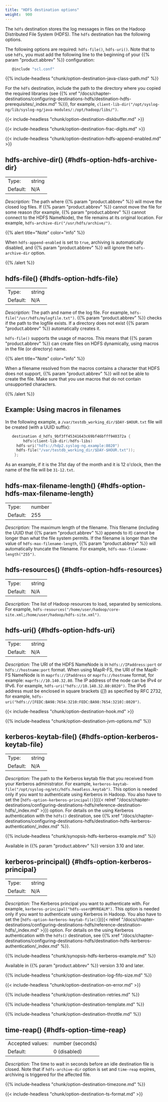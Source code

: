 ```yaml
---
title: "HDFS destination options"
weight:  900
---
```

<!-- DISCLAIMER: This file is based on the syslog-ng Open Source Edition documentation https://github.com/balabit/syslog-ng-ose-guides/commit/2f4a52ee61d1ea9ad27cb4f3168b95408fddfdf2 and is used under the terms of The syslog-ng Open Source Edition Documentation License. The file has been modified by Axoflow. -->

The `hdfs` destination stores the log messages in files on the Hadoop Distributed File System (HDFS). The `hdfs` destination has the following options.

The following options are required: `hdfs-file()`, `hdfs-uri()`. Note that to use `hdfs`, you must add the following line to the beginning of your {{% param "product.abbrev" %}} configuration:

```c
   @include "scl.conf"
```

{{% include-headless "chunk/option-destination-java-class-path.md" %}}

For the `hdfs` destination, include the path to the directory where you copied the required libraries (see {{% xref "/docs/chapter-destinations/configuring-destinations-hdfs/destination-hdfs-prerequisites/_index.md" %}}), for example, `client-lib-dir("/opt/syslog-ng/lib/syslog-ng/java-modules/:/opt/hadoop/libs/")`.

{{< include-headless "chunk/option-destination-diskbuffer.md" >}}

{{< include-headless "chunk/option-destination-frac-digits.md" >}}

{{< include-headless "chunk/option-destination-hdfs-append-enabled.md" >}}


## hdfs-archive-dir() {#hdfs-option-hdfs-archive-dir}

|          |        |
| -------- | ------ |
| Type:    | string |
| Default: | N/A    |

*Description:* The path where {{% param "product.abbrev" %}} will move the closed log files. If {{% param "product.abbrev" %}} cannot move the file for some reason (for example, {{% param "product.abbrev" %}} cannot connect to the HDFS NameNode), the file remains at its original location. For example, `hdfs-archive-dir("/usr/hdfs/archive/")`.

{{% alert title="Note" color="info" %}}

When `hdfs-append-enabled` is set to `true`, archiving is automatically disabled, and {{% param "product.abbrev" %}} will ignore the `hdfs-archive-dir` option.

{{% /alert %}}



## hdfs-file() {#hdfs-option-hdfs-file}

|          |        |
| -------- | ------ |
| Type:    | string |
| Default: | N/A    |

*Description:* The path and name of the log file. For example, `hdfs-file("/usr/hdfs/mylogfile.txt")`. {{% param "product.abbrev" %}} checks if the path to the logfile exists. If a directory does not exist {{% param "product.abbrev" %}} automatically creates it.

`hdfs-file()` supports the usage of macros. This means that {{% param "product.abbrev" %}} can create files on HDFS dynamically, using macros in the file (or directory) name.

{{% alert title="Note" color="info" %}}

When a filename resolved from the macros contains a character that HDFS does not support, {{% param "product.abbrev" %}} will not be able to create the file. Make sure that you use macros that do not contain unsupported characters.

{{% /alert %}}


## Example: Using macros in filenames

In the following example, a `/var/testdb_working_dir/$DAY-$HOUR.txt` file will be created (with a UUID suffix):

```c
   destination d_hdfs_9bf3ff45341643c69bf46bfff940372a {
        hdfs(client-lib-dir(/hdfs-libs)
     hdfs-uri("hdfs://hdp2.syslog-ng.example:8020")
     hdfs-file("/var/testdb_working_dir/$DAY-$HOUR.txt"));
    };
```

As an example, if it is the 31st day of the month and it is 12 o'clock, then the name of the file will be `31-12.txt`.




## hdfs-max-filename-length() {#hdfs-option-hdfs-max-filename-length}

|          |        |
| -------- | ------ |
| Type:    | number |
| Default: | 255    |

*Description:* The maximum length of the filename. This filename (including the UUID that {{% param "product.abbrev" %}} appends to it) cannot be longer than what the file system permits. If the filename is longer than the value of `hdfs-max-filename-length`, {{% param "product.abbrev" %}} will automatically truncate the filename. For example, `hdfs-max-filename-length("255")`.



## hdfs-resources() {#hdfs-option-hdfs-resources}

|          |        |
| -------- | ------ |
| Type:    | string |
| Default: | N/A    |

*Description:* The list of Hadoop resources to load, separated by semicolons. For example, `hdfs-resources("/home/user/hadoop/core-site.xml;/home/user/hadoop/hdfs-site.xml")`.



## hdfs-uri() {#hdfs-option-hdfs-uri}

|          |        |
| -------- | ------ |
| Type:    | string |
| Default: | N/A    |

*Description:* The URI of the HDFS NameNode is in `hdfs://IPaddress:port` or `hdfs://hostname:port` format. When using MapR-FS, the URI of the MapR-FS NameNode is in `maprfs://IPaddress` or `maprfs://hostname` format, for example: `maprfs://10.140.32.80`. The IP address of the node can be IPv4 or IPv6. For example, `hdfs-uri("hdfs://10.140.32.80:8020")`. The IPv6 address must be enclosed in square brackets (*[]*) as specified by RFC 2732, for example, `hdfs-uri("hdfs://[FEDC:BA98:7654:3210:FEDC:BA98:7654:3210]:8020")`.


{{< include-headless "chunk/option-destination-hook.md" >}}

{{% include-headless "chunk/option-destination-jvm-options.md" %}}


## kerberos-keytab-file() {#hdfs-option-kerberos-keytab-file}

|          |        |
| -------- | ------ |
| Type:    | string |
| Default: | N/A    |

*Description:* The path to the Kerberos keytab file that you received from your Kerberos administrator. For example, `kerberos-keytab-file("/opt/syslog-ng/etc/hdfs.headless.keytab")`. This option is needed only if you want to authenticate using Kerberos in Hadoop. You also have to set the [`hdfs-option-kerberos-principal()`]({{< relref "/docs/chapter-destinations/configuring-destinations-hdfs/reference-destination-hdfs/_index.md" >}}) option. For details on the using Kerberos authentication with the `hdfs()` destination, see {{% xref "/docs/chapter-destinations/configuring-destinations-hdfs/destination-hdfs-kerberos-authentication/_index.md" %}}.

{{% include-headless "chunk/synopsis-hdfs-kerberos-example.md" %}}

Available in {{% param "product.abbrev" %}} version 3.10 and later.



## kerberos-principal() {#hdfs-option-kerberos-principal}

|          |        |
| -------- | ------ |
| Type:    | string |
| Default: | N/A    |

*Description:* The Kerberos principal you want to authenticate with. For example, `kerberos-principal("hdfs-user@MYREALM")`. This option is needed only if you want to authenticate using Kerberos in Hadoop. You also have to set the [`hdfs-option-kerberos-keytab-file()`]({{< relref "/docs/chapter-destinations/configuring-destinations-hdfs/reference-destination-hdfs/_index.md" >}}) option. For details on the using Kerberos authentication with the `hdfs()` destination, see {{% xref "/docs/chapter-destinations/configuring-destinations-hdfs/destination-hdfs-kerberos-authentication/_index.md" %}}.

{{% include-headless "chunk/synopsis-hdfs-kerberos-example.md" %}}

Available in {{% param "product.abbrev" %}} version 3.10 and later.


{{% include-headless "chunk/option-destination-log-fifo-size.md" %}}

{{< include-headless "chunk/option-destination-on-error.md" >}}

{{% include-headless "chunk/option-destination-retries.md" %}}

{{% include-headless "chunk/option-destination-template.md" %}}

{{% include-headless "chunk/option-destination-throttle.md" %}}


## time-reap() {#hdfs-option-time-reap}

|                  |                  |
| ---------------- | ---------------- |
| Accepted values: | number (seconds) |
| Default:         | 0 (disabled)     |

*Description:* The time to wait in seconds before an idle destination file is closed. Note that if `hdfs-archive-dir` option is set and `time-reap` expires, archiving is triggered for the affected file.


{{% include-headless "chunk/option-destination-timezone.md" %}}

{{< include-headless "chunk/option-destination-ts-format.md" >}}
